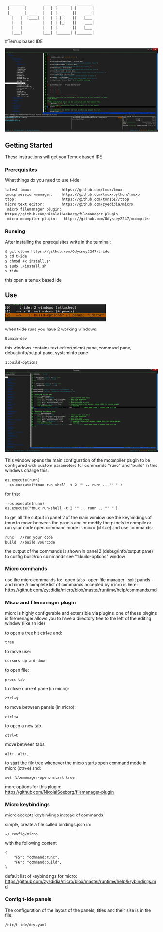       _______         ___   ______   _______ 
     |       |       |   | |      | |       |
     |_     _| ____  |   | |  _    ||    ___|
       |   |  |____| |   | | | |   ||   |___ 
       |   |         |   | | |_|   ||    ___|
       |   |         |   | |       ||   |___ 
       |___|         |___| |______| |_______|

#Temux based IDE

![](t-ide.png)

## Getting Started

These instructions will get you Temux based IDE

### Prerequisites

What things do you need to use t-ide:

```
latest tmux:              https://github.com/tmux/tmux
tmuxp session-manager:    https://github.com/tmux-python/tmuxp
ttop:                     https://github.com/ton1517/ttop
micro text editor:        https://github.com/zyedidia/micro
 micro filemanager plugin: https://github.com/NicolaiSoeborg/filemanager-plugin
 micro mcompiler plugin:   https://github.com/Odyssey2247/mcompiler
```

### Running

After installing the prerequisites write in the terminal:

```
$ git clone https://github.com/Odyssey2247/t-ide
$ cd t-ide
$ chmod +x install.sh
$ sudo ./install.sh
$ tide
```
this open a temux based ide

## Use

![](windows.png)

when t-ide runs you have 2 working windows:

	0:main-dev 

this windows contains text editor(micro) pane, command pane, debug/info/output pane, systeminfo pane

	1:build-options

![](config.png)

This window opens the main configuration of the mcompiler plugin to 
be configured with custom parameters for commands "runc" and "build"
in this windows change this:
 
    os.execute(runn)                       
    --os.execute("tmux run-shell -t 2 '" .. runn .. "' " )

for this:
 
    --os.execute(runn)
    os.execute("tmux run-shell -t 2 '" .. runn .. "' " )
	
to get all the output in panel 2 of the main window
use the keybindings of tmux to move between the panels and or modify the panels
to compile or run your code open command mode in micro (ctrl+e) and use commands:

    runc   //run your code 
    build  //build yourcode

the output of the commands is shown in panel 2 (debug/info/output pane)
to config build/run commands see "1:build-options" window

### Micro commands

use the micro commands to:
-open tabs
-open file manager
-split panels
-and more
A complete list of commands accepted by micro is here: https://github.com/zyedidia/micro/blob/master/runtime/help/commands.md

### Micro and filemanager plugin

micro is highly configurable and extensible via plugins. 
one of these plugins is filemenager allows you to have a 
directory tree to the left of the editing window (like an ide)

to open a tree hit ctrl+e and:

    tree

to move use:

    cursors up and down  

to open file:

    press tab

to close current pane (in micro):

    ctrl+q

to move between panels (in micro):

    ctrl+w

to open a new tab 
  
    ctrl+t

move between tabs

    alt+. alt+,

to start the file tree whenever the micro starts 
open command mode in micro (ctr+e) and:

    set filemanager-openonstart true

more options for this plugin: https://github.com/NicolaiSoeborg/filemanager-plugin

### Micro keybindings

micro accepts keybindings instead of commands

simple, create a file called bindings.json in:

	~/.config/micro

with the following content

    {
        "F5": "command:runc",
        "F6": "command:build",
    }

default list of keybindings for micro: https://github.com/zyedidia/micro/blob/master/runtime/help/keybindings.md

### Config t-ide panels

The configuration of the layout of the panels, titles and their size is in the file:

    /etc/t-ide/dev.yaml

